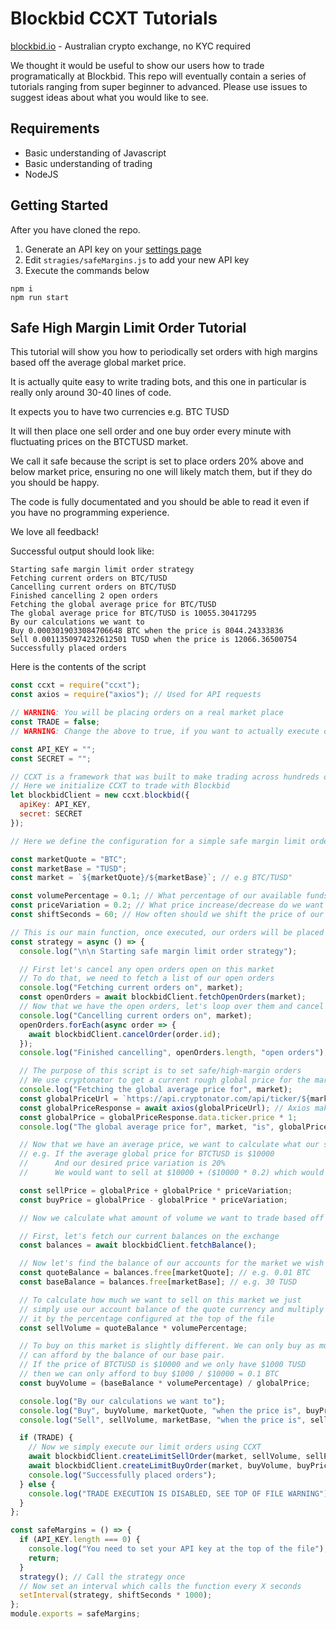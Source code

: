 # Blockbid CCXT Tutorials

[blockbid.io](https://platform.blockbid.io/trade/btctusd) - Australian crypto exchange, no KYC required

We thought it would be useful to show our users how to trade programatically at Blockbid. This repo will eventually contain a series of tutorials ranging from super beginner to advanced. Please use issues to suggest ideas about what you would like to see.

## Requirements

- Basic understanding of Javascript
- Basic understanding of trading
- NodeJS

## Getting Started

After you have cloned the repo.

1.  Generate an API key on your [settings page](https://platform.blockbid.io/settings/preferences)
2.  Edit `stragies/safeMargins.js` to add your new API key
3.  Execute the commands below

```
npm i
npm run start
```

## Safe High Margin Limit Order Tutorial

This tutorial will show you how to periodically set orders with high margins based off the average global market price.

It is actually quite easy to write trading bots, and this one in particular is really only around 30-40 lines of code.

It expects you to have two currencies e.g. BTC TUSD

It will then place one sell order and one buy order every minute with fluctuating prices on the BTCTUSD market.

We call it safe because the script is set to place orders 20% above and below market price, ensuring no one will likely match them, but if they do you should be happy.

The code is fully documentated and you should be able to read it even if you have no programming experience.

We love all feedback!

Successful output should look like:

```
Starting safe margin limit order strategy
Fetching current orders on BTC/TUSD
Cancelling current orders on BTC/TUSD
Finished cancelling 2 open orders
Fetching the global average price for BTC/TUSD
The global average price for BTC/TUSD is 10055.30417295
By our calculations we want to
Buy 0.0003019033084706648 BTC when the price is 8044.24333836
Sell 0.0011350974232612501 TUSD when the price is 12066.36500754
Successfully placed orders
```

Here is the contents of the script

```js
const ccxt = require("ccxt");
const axios = require("axios"); // Used for API requests

// WARNING: You will be placing orders on a real market place
const TRADE = false;
// WARNING: Change the above to true, if you want to actually execute orders

const API_KEY = "";
const SECRET = "";

// CCXT is a framework that was built to make trading across hundreds of exchanges
// Here we initialize CCXT to trade with Blockbid
let blockbidClient = new ccxt.blockbid({
  apiKey: API_KEY,
  secret: SECRET
});

// Here we define the configuration for a simple safe margin limit order strategy

const marketQuote = "BTC";
const marketBase = "TUSD";
const market = `${marketQuote}/${marketBase}`; // e.g BTC/TUSD"

const volumePercentage = 0.1; // What percentage of our available funds do we want to trade
const priceVariation = 0.2; // What price increase/decrease do we want to margin our orders with
const shiftSeconds = 60; // How often should we shift the price of our orders

// This is our main function, once executed, our orders will be placed
const strategy = async () => {
  console.log("\n\n Starting safe margin limit order strategy");

  // First let's cancel any open orders open on this market
  // To do that, we need to fetch a list of our open orders
  console.log("Fetching current orders on", market);
  const openOrders = await blockbidClient.fetchOpenOrders(market);
  // Now that we have the open orders, let's loop over them and cancel them
  console.log("Cancelling current orders on", market);
  openOrders.forEach(async order => {
    await blockbidClient.cancelOrder(order.id);
  });
  console.log("Finished cancelling", openOrders.length, "open orders");

  // The purpose of this script is to set safe/high-margin orders
  // We use cryptonator to get a current rough global price for the market
  console.log("Fetching the global average price for", market);
  const globalPriceUrl = `https://api.cryptonator.com/api/ticker/${marketQuote}-${marketBase}`;
  const globalPriceResponse = await axios(globalPriceUrl); // Axios makes network requests
  const globalPrice = globalPriceResponse.data.ticker.price * 1;
  console.log("The global average price for", market, "is", globalPrice);

  // Now that we have an average price, we want to calculate what our safe margins would be
  // e.g. If the average global price for BTCTUSD is $10000
  //      And our desired price variation is 20%
  //      We would want to sell at $10000 + ($10000 * 0.2) which would be ~$12000

  const sellPrice = globalPrice + globalPrice * priceVariation;
  const buyPrice = globalPrice - globalPrice * priceVariation;

  // Now we calculate what amount of volume we want to trade based off what we have

  // First, let's fetch our current balances on the exchange
  const balances = await blockbidClient.fetchBalance();

  // Now let's find the balance of our accounts for the market we wish to trade on
  const quoteBalance = balances.free[marketQuote]; // e.g. 0.01 BTC
  const baseBalance = balances.free[marketBase]; // e.g. 30 TUSD

  // To calculate how much we want to sell on this market we just
  // simply use our account balance of the quote currency and multiply
  // it by the percentage configured at the top of the file
  const sellVolume = quoteBalance * volumePercentage;

  // To buy on this market is slightly different. We can only buy as much as we
  // can afford by the balance of our base pair.
  // If the price of BTCTUSD is $10000 and we only have $1000 TUSD
  // then we can only afford to buy $1000 / $10000 = 0.1 BTC
  const buyVolume = (baseBalance * volumePercentage) / globalPrice;

  console.log("By our calculations we want to");
  console.log("Buy", buyVolume, marketQuote, "when the price is", buyPrice);
  console.log("Sell", sellVolume, marketBase, "when the price is", sellPrice);

  if (TRADE) {
    // Now we simply execute our limit orders using CCXT
    await blockbidClient.createLimitSellOrder(market, sellVolume, sellPrice);
    await blockbidClient.createLimitBuyOrder(market, buyVolume, buyPrice);
    console.log("Successfully placed orders");
  } else {
    console.log("TRADE EXECUTION IS DISABLED, SEE TOP OF FILE WARNING");
  }
};

const safeMargins = () => {
  if (API_KEY.length === 0) {
    console.log("You need to set your API key at the top of the file");
    return;
  }
  strategy(); // Call the strategy once
  // Now set an interval which calls the function every X seconds
  setInterval(strategy, shiftSeconds * 1000);
};
module.exports = safeMargins;
```
